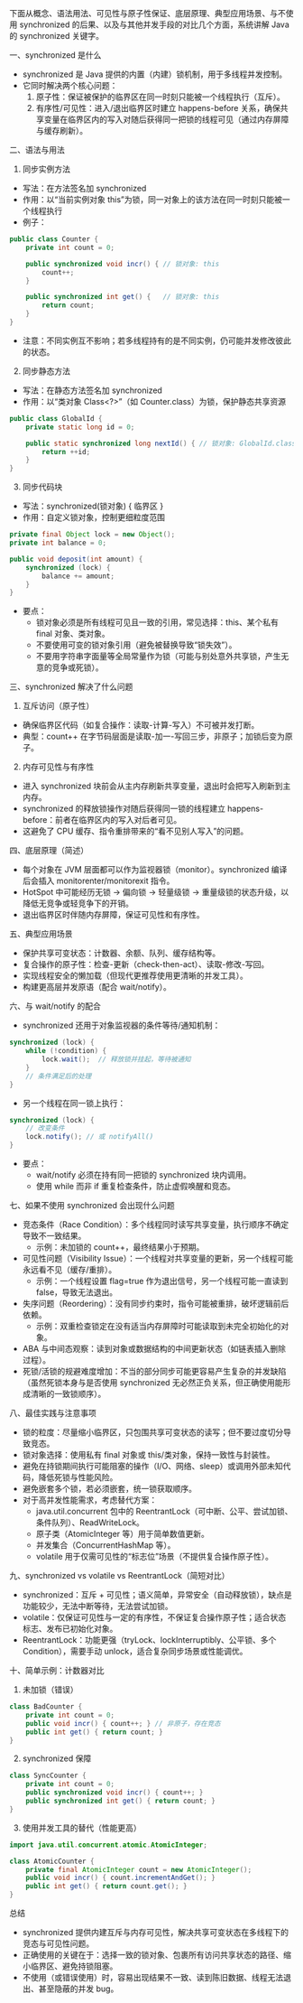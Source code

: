 下面从概念、语法用法、可见性与原子性保证、底层原理、典型应用场景、与不使用 synchronized 的后果、以及与其他并发手段的对比几个方面，系统讲解 Java 的 synchronized 关键字。

一、synchronized 是什么
- synchronized 是 Java 提供的内置（内建）锁机制，用于多线程并发控制。
- 它同时解决两个核心问题：
  1) 原子性：保证被保护的临界区在同一时刻只能被一个线程执行（互斥）。
  2) 有序性/可见性：进入/退出临界区时建立 happens-before 关系，确保共享变量在临界区内的写入对随后获得同一把锁的线程可见（通过内存屏障与缓存刷新）。

二、语法与用法
1) 同步实例方法
- 写法：在方法签名加 synchronized
- 作用：以“当前实例对象 this”为锁，同一对象上的该方法在同一时刻只能被一个线程执行
- 例子：
```java
public class Counter {
    private int count = 0;

    public synchronized void incr() { // 锁对象: this
        count++;
    }

    public synchronized int get() {   // 锁对象: this
        return count;
    }
}
```
- 注意：不同实例互不影响；若多线程持有的是不同实例，仍可能并发修改彼此的状态。

2) 同步静态方法
- 写法：在静态方法签名加 synchronized
- 作用：以“类对象 Class<?>”（如 Counter.class）为锁，保护静态共享资源
```java
public class GlobalId {
    private static long id = 0;

    public static synchronized long nextId() { // 锁对象: GlobalId.class
        return ++id;
    }
}
```

3) 同步代码块
- 写法：synchronized(锁对象) { 临界区 }
- 作用：自定义锁对象，控制更细粒度范围
```java
private final Object lock = new Object();
private int balance = 0;

public void deposit(int amount) {
    synchronized (lock) {
        balance += amount;
    }
}
```
- 要点：
  - 锁对象必须是所有线程可见且一致的引用，常见选择：this、某个私有 final 对象、类对象。
  - 不要使用可变的锁对象引用（避免被替换导致“锁失效”）。
  - 不要用字符串字面量等全局常量作为锁（可能与别处意外共享锁，产生无意的竞争或死锁）。

三、synchronized 解决了什么问题
1) 互斥访问（原子性）
- 确保临界区代码（如复合操作：读取-计算-写入）不可被并发打断。
- 典型：count++ 在字节码层面是读取-加一-写回三步，非原子；加锁后变为原子。

2) 内存可见性与有序性
- 进入 synchronized 块前会从主内存刷新共享变量，退出时会把写入刷新到主内存。
- synchronized 的释放锁操作对随后获得同一锁的线程建立 happens-before：前者在临界区内的写入对后者可见。
- 这避免了 CPU 缓存、指令重排带来的“看不见别人写入”的问题。

四、底层原理（简述）
- 每个对象在 JVM 层面都可以作为监视器锁（monitor）。synchronized 编译后会插入 monitorenter/monitorexit 指令。
- HotSpot 中可能经历无锁 → 偏向锁 → 轻量级锁 → 重量级锁的状态升级，以降低无竞争或轻竞争下的开销。
- 退出临界区时伴随内存屏障，保证可见性和有序性。

五、典型应用场景
- 保护共享可变状态：计数器、余额、队列、缓存结构等。
- 复合操作的原子性：检查-更新（check-then-act）、读取-修改-写回。
- 实现线程安全的懒加载（但现代更推荐使用更清晰的并发工具）。
- 构建更高层并发原语（配合 wait/notify）。

六、与 wait/notify 的配合
- synchronized 还用于对象监视器的条件等待/通知机制：
```java
synchronized (lock) {
    while (!condition) {
        lock.wait();  // 释放锁并挂起，等待被通知
    }
    // 条件满足后的处理
}
```
- 另一个线程在同一锁上执行：
```java
synchronized (lock) {
    // 改变条件
    lock.notify(); // 或 notifyAll()
}
```
- 要点：
  - wait/notify 必须在持有同一把锁的 synchronized 块内调用。
  - 使用 while 而非 if 重复检查条件，防止虚假唤醒和竞态。

七、如果不使用 synchronized 会出现什么问题
- 竞态条件（Race Condition）：多个线程同时读写共享变量，执行顺序不确定导致不一致结果。
  - 示例：未加锁的 count++，最终结果小于预期。
- 可见性问题（Visibility Issue）：一个线程对共享变量的更新，另一个线程可能永远看不见（缓存/重排）。
  - 示例：一个线程设置 flag=true 作为退出信号，另一个线程可能一直读到 false，导致无法退出。
- 失序问题（Reordering）：没有同步约束时，指令可能被重排，破坏逻辑前后依赖。
  - 示例：双重检查锁定在没有适当内存屏障时可能读取到未完全初始化的对象。
- ABA 与中间态观察：读到对象或数据结构的中间更新状态（如链表插入删除过程）。
- 死锁/活锁的规避难度增加：不当的部分同步可能更容易产生复杂的并发缺陷（虽然死锁本身与是否使用 synchronized 无必然正负关系，但正确使用能形成清晰的一致锁顺序）。

八、最佳实践与注意事项
- 锁的粒度：尽量缩小临界区，只包围共享可变状态的读写；但不要过度切分导致竞态。
- 锁对象选择：使用私有 final 对象或 this/类对象，保持一致性与封装性。
- 避免在持锁期间执行可能阻塞的操作（I/O、网络、sleep）或调用外部未知代码，降低死锁与性能风险。
- 避免嵌套多个锁，若必须嵌套，统一锁获取顺序。
- 对于高并发性能需求，考虑替代方案：
  - java.util.concurrent 包中的 ReentrantLock（可中断、公平、尝试加锁、条件队列）、ReadWriteLock。
  - 原子类（AtomicInteger 等）用于简单数值更新。
  - 并发集合（ConcurrentHashMap 等）。
  - volatile 用于仅需可见性的“标志位”场景（不提供复合操作原子性）。

九、synchronized vs volatile vs ReentrantLock（简短对比）
- synchronized：互斥 + 可见性；语义简单，异常安全（自动释放锁），缺点是功能较少，无法中断等待，无法尝试加锁。
- volatile：仅保证可见性与一定的有序性，不保证复合操作原子性；适合状态标志、发布已初始化对象。
- ReentrantLock：功能更强（tryLock、lockInterruptibly、公平锁、多个Condition），需要手动 unlock，适合复杂同步场景或性能调优。

十、简单示例：计数器对比
1) 未加锁（错误）
```java
class BadCounter {
    private int count = 0;
    public void incr() { count++; } // 非原子，存在竞态
    public int get() { return count; }
}
```

2) synchronized 保障
```java
class SyncCounter {
    private int count = 0;
    public synchronized void incr() { count++; }
    public synchronized int get() { return count; }
}
```

3) 使用并发工具的替代（性能更高）
```java
import java.util.concurrent.atomic.AtomicInteger;

class AtomicCounter {
    private final AtomicInteger count = new AtomicInteger();
    public void incr() { count.incrementAndGet(); }
    public int get() { return count.get(); }
}
```

总结
- synchronized 提供内建互斥与内存可见性，解决共享可变状态在多线程下的竞态与可见性问题。
- 正确使用的关键在于：选择一致的锁对象、包裹所有访问共享状态的路径、缩小临界区、避免持锁阻塞。
- 不使用（或错误使用）时，容易出现结果不一致、读到陈旧数据、线程无法退出、甚至隐蔽的并发 bug。